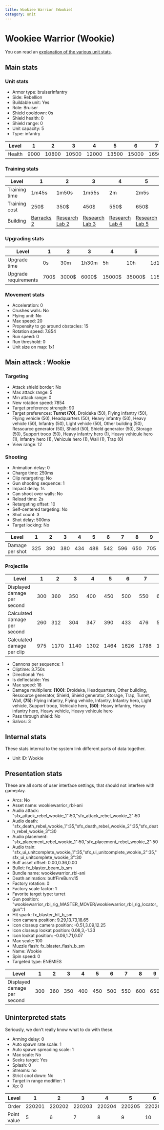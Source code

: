 ```yaml
---
title: Wookiee Warrior (Wookie)
category: unit
---
```


# Wookiee Warrior (Wookie)

You can read an [explanation  of the various unit stats](unitexplained.md).

## Main stats

### Unit stats

  * Armor type: bruiserInfantry
  * Side: Rebellion
  * Buildable unit: Yes
  * Role: Bruiser
  * Shield cooldown: 0s
  * Shield health: 0
  * Shield range: 0
  * Unit capacity: 5
  * Type: infantry

|Level |1   |2    |3    |4    |5    |6    |7    |8    |9    |10   |
|------|----|-----|-----|-----|-----|-----|-----|-----|-----|-----|
|Health|9000|10800|10500|12000|13500|15000|16500|18000|19500|22500|


### Training stats

|Level        |1                               |2                                     |3                                     |4                                     |5                                     |6                                     |7                                     |8                                     |9                                     |10                                     |
|-------------|--------------------------------|--------------------------------------|--------------------------------------|--------------------------------------|--------------------------------------|--------------------------------------|--------------------------------------|--------------------------------------|--------------------------------------|---------------------------------------|
|Training time|1m45s                           |1m50s                                 |1m55s                                 |2m                                    |2m5s                                  |2m10s                                 |2m15s                                 |2m20s                                 |2m25s                                 |2m30s                                  |
|Training cost|250$                            |350$                                  |450$                                  |550$                                  |650$                                  |750$                                  |850$                                  |1000$                                 |1050$                                 |1150$                                  |
|Building     |[Barracks 2](rebelBarracks.html)|[Research Lab 2](rebelOffenseLab.html)|[Research Lab 3](rebelOffenseLab.html)|[Research Lab 4](rebelOffenseLab.html)|[Research Lab 5](rebelOffenseLab.html)|[Research Lab 6](rebelOffenseLab.html)|[Research Lab 7](rebelOffenseLab.html)|[Research Lab 8](rebelOffenseLab.html)|[Research Lab 9](rebelOffenseLab.html)|[Research Lab 10](rebelOffenseLab.html)|


### Upgrading stats

|Level               |1   |2    |3    |4     |5     |6      |7      |8      |9       |10      |
|--------------------|----|-----|-----|------|------|-------|-------|-------|--------|--------|
|Upgrade time        |0s  |30m  |1h30m|5h    |10h   |1d12h  |2d12h  |4d     |6d      |1w2d    |
|Upgrade requirements|700$|3000$|6000$|15000$|35000$|115000$|175000$|350000$|1000000$|2000000$|


### Movement stats

  * Acceleration: 0
  * Crushes walls: No
  * Flying unit: No
  * Max speed: 20
  * Propensity to go around obstacles: 15
  * Rotation speed: 7.854
  * Run speed: 0
  * Run threshold: 0
  * Unit size on map: 1x1

## Main attack : Wookie

### Targeting

  * Attack shield border: No
  * Max attack range: 5
  * Min attack range: 0
  * New rotation speed: 7854
  * Target preference strength: 90
  * Target preferences: **Turret (70)**, Droideka (50), Flying infantry (50), Flying vehicle (50), Headquarters (50), Heavy infantry (50), Heavy vehicle (50), Infantry (50), Light vehicle (50), Other building (50), Ressource generator (50), Shield (50), Shield generator (50), Storage (50), Support troop (50), Heavy infantry hero (1), Heavy vehicule hero (1), Infantry hero (1), Vehicule hero (1), Wall (1), Trap (0)
  * View range: 12

### Shooting

  * Animation delay: 0
  * Charge time: 250ms
  * Clip retargeting: No
  * Gun shooting sequence: 1
  * Impact delay: 1s
  * Can shoot over walls: No
  * Reload time: 2s
  * Retargeting offset: 10
  * Self-centered targeting: No
  * Shot count: 3
  * Shot delay: 500ms
  * Target locking: No

|Level          |1  |2  |3  |4  |5  |6  |7  |8  |9  |10 |
|---------------|---|---|---|---|---|---|---|---|---|---|
|Damage per shot|325|390|380|434|488|542|596|650|705|813|


### Projectile

|Level                       |1  |2   |3   |4   |5   |6   |7   |8   |9   |10  |
|----------------------------|---|----|----|----|----|----|----|----|----|----|
|Displayed damage per second |300|360 |350 |400 |450 |500 |550 |600 |650 |750 |
|Calculated damage per second|260|312 |304 |347 |390 |433 |476 |520 |564 |650 |
|Calculated damage per clip  |975|1170|1140|1302|1464|1626|1788|1950|2115|2439|


  * Cannons per sequence: 1
  * Cliptime: 3.750s
  * Directional: Yes
  * Is deflectable: Yes
  * Max speed: 18
  * Damage multipliers: **(100)**: Droideka, Headquarters, Other building, Ressource generator, Shield, Shield generator, Storage, Trap, Turret, Wall, **(75)**: Flying infantry, Flying vehicle, Infantry, Infantry hero, Light vehicle, Support troop, Vehicule hero, **(50)**: Heavy infantry, Heavy infantry hero, Heavy vehicle, Heavy vehicule hero
  * Pass through shield: No
  * Salvos: 3

## Internal stats

These stats internal to the system link different parts of data together.

  * Unit ID: Wookie

## Presentation stats

These are all sorts of user interface settings, that should not interfere with gameplay.

  * Arcs: No
  * Asset name: wookiewarrior_rbl-ani
  * Audio attack: "sfx_attack_rebel_wookie_1":50,"sfx_attack_rebel_wookie_2":50
  * Audio death: "sfx_death_rebel_wookie_1":35,"sfx_death_rebel_wookie_2":35,"sfx_death_rebel_wookie_3":30
  * Audio placement: "sfx_placement_rebel_wookie_1":50,"sfx_placement_rebel_wookie_2":50
  * Audio train: "sfx_ui_unitcomplete_wookie_1":35,"sfx_ui_unitcomplete_wookie_2":35,"sfx_ui_unitcomplete_wookie_3":30
  * Buff asset offset: 0.00,0.36,0.00
  * Bullet: fx_blaster_beam_b_sm
  * Bundle name: wookiewarrior_rbl-ani
  * Death animation: buffFireBurn:15
  * Factory rotation: 0
  * Factory scale factor: 1
  * Favorite target type: turret
  * Gun position: "wookiewarrior_rbl_rig_MASTER_MOVER/wookiewarrior_rbl_rig_locator_gun":1
  * Hit spark: fx_blaster_hit_b_sm
  * Icon camera position: 9.29,13.73,18.65
  * Icon closeup camera position: -0.51,3.09,12.25
  * Icon closeup lookat position: 0.08,3,-1.33
  * Icon lookat position: -0.06,1.71,0.07
  * Max scale: 100
  * Muzzle flash: fx_blaster_flash_b_sm
  * Name: Wookie
  * Spin speed: 0
  * Targeted type: ENEMIES

|Level                      |1  |2  |3  |4  |5  |6  |7  |8  |9  |10 |
|---------------------------|---|---|---|---|---|---|---|---|---|---|
|Displayed damage per second|300|360|350|400|450|500|550|600|650|750|


## Uninterpreted stats

Seriously, we don't really know what to do with these.

  * Arming delay: 0
  * Auto spawn rate scale: 1
  * Auto spawn spreading scale: 1
  * Max scale: No
  * Seeks target: Yes
  * Splash: 0
  * Streams: no
  * Strict cool down: No
  * Target in range modifier: 1
  * Xp: 0

|Level      |1     |2     |3     |4     |5     |6     |7     |8     |9     |10    |
|-----------|------|------|------|------|------|------|------|------|------|------|
|Order      |220201|220202|220203|220204|220205|220206|220207|220208|220209|220210|
|Point value|5     |6     |7     |8     |9     |10    |11    |12    |13    |15    |


